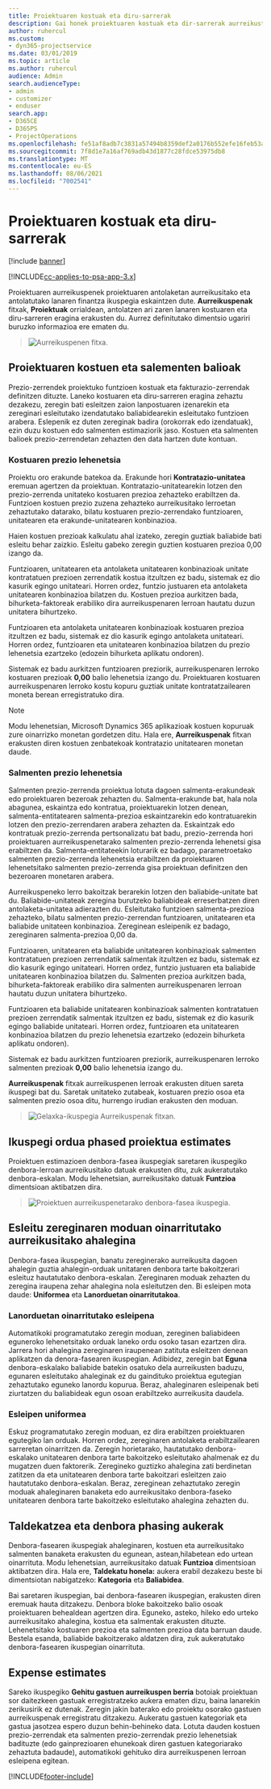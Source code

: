 ```yaml
---
title: Proiektuaren kostuak eta diru-sarrerak
description: Gai honek proiektuaren kostuak eta dir-sarrerak aurreikusteari buruzko informazioa eskaintzen du.
author: ruhercul
ms.custom:
- dyn365-projectservice
ms.date: 03/01/2019
ms.topic: article
ms.author: ruhercul
audience: Admin
search.audienceType:
- admin
- customizer
- enduser
search.app:
- D365CE
- D365PS
- ProjectOperations
ms.openlocfilehash: fe51af8adb7c3831a57494b8359def2a0176b552efe16feb53a2a265f5ffcb0c
ms.sourcegitcommit: 7f8d1e7a16af769adb43d1877c28fdce53975db8
ms.translationtype: MT
ms.contentlocale: eu-ES
ms.lasthandoff: 08/06/2021
ms.locfileid: "7002541"
---
```

# <a name="project-costs-and-revenue"></a>Proiektuaren kostuak eta diru-sarrerak

[!include [banner](../includes/psa-now-project-operations.md)]

[!INCLUDE[cc-applies-to-psa-app-3.x](../includes/cc-applies-to-psa-app-3x.md)]

Proiektuaren aurreikuspenek proiektuaren antolaketan aurreikusitako eta antolatutako lanaren finantza ikuspegia eskaintzen dute. **Aurreikuspenak** fitxak, **Proiektuak** orrialdean, antolatzen ari zaren lanaren kostuaren eta diru-sarreren eragina erakusten du. Aurrez definitutako dimentsio ugariri buruzko informazioa ere ematen du. 

> ![Aurreikuspenen fitxa.](media/project-5.png)

## <a name="cost-and-sales-values-of-the-project"></a>Proiektuaren kostuen eta salementen balioak

Prezio-zerrendek proiektuko funtzioen kostuak eta fakturazio-zerrendak definitzen dituzte. Laneko kostuaren eta diru-sarreren eragina zehaztu dezakezu, zeregin bati esleitzen zaion lanpostuaren izenarekin eta zereginari esleitutako izendatutako baliabidearekin esleitutako funtzioen arabera. Eslepenik ez duten zereginak badira (orokorrak edo izendatuak), ezin duzu kostuen edo salmenten estimaziorik jaso. Kostuen eta salmenten balioek prezio-zerrendetan zehazten den data hartzen dute kontuan.

### <a name="default-cost-price"></a>Kostuaren prezio lehenetsia  

Proiektu oro erakunde batekoa da. Erakunde hori **Kontratazio-unitatea** eremuan agertzen da proiektuan. Kontratazio-unitatearekin lotzen den prezio-zerrenda unitateko kostuaren prezioa zehazteko erabiltzen da. Funtzioen kostuen prezio zuzena zehazteko aurreikusitako lerroetan zehaztutako datarako, bilatu kostuaren prezio-zerrendako funtzioaren, unitatearen eta erakunde-unitatearen konbinazioa. 

Haien kostuen prezioak kalkulatu ahal izateko, zeregin guztiak baliabide bati esleitu behar zaizkio. Esleitu gabeko zeregin guztien kostuaren prezioa 0,00 izango da.

Funtzioaren, unitatearen eta antolaketa unitatearen konbinazioak unitate kontratatuen prezioen zerrendatik kostua itzultzen ez badu, sistemak ez dio kasurik egingo unitateari. Horren ordez, funtzio justuaren eta antolaketa unitatearen konbinazioa bilatzen du. Kostuen prezioa aurkitzen bada, bihurketa-faktoreak erabiliko dira aurreikuspenaren lerroan hautatu duzun unitatera bihurtzeko.

Funtzioaren eta antolaketa unitatearen konbinazioak kostuaren prezioa itzultzen ez badu, sistemak ez dio kasurik egingo antolaketa unitateari. Horren ordez, funtzioaren eta unitatearen konbinazioa bilatzen du prezio lehenetsia ezartzeko (edozein bihurketa aplikatu ondoren).

Sistemak ez badu aurkitzen funtzioaren preziorik, aurreikuspenaren lerroko kostuaren prezioak **0,00** balio lehenetsia izango du. Proiektuaren kostuaren aurreikuspenaren lerroko kostu kopuru guztiak unitate kontratatzailearen moneta berean erregistratuko dira.

> [!NOTE]
> Modu lehenetsian, Microsoft Dynamics 365 aplikazioak kostuen kopuruak zure oinarrizko monetan gordetzen ditu. Hala ere, **Aurreikuspenak** fitxan erakusten diren kostuen zenbatekoak kontratazio unitatearen monetan daude.  

### <a name="default-sales-price"></a>Salmenten prezio lehenetsia 

Salmenten prezio-zerrenda proiektua lotuta dagoen salmenta-erakundeak edo proiektuaren bezeroak zehazten du. Salmenta-erakunde bat, hala nola abagunea, eskaintza edo kontratua, proiektuarekin lotzen denean, salmenta-entitatearen salmenta-prezioa eskaintzarekin edo kontratuarekin lotzen den prezio-zerrendaren arabera zehazten da. Eskaintzak edo kontratuak prezio-zerrenda pertsonalizatu bat badu, prezio-zerrenda hori proiektuaren aurreikuspenetarako salmenten prezio-zerrenda lehenetsi gisa erabiltzen da. Salmenta-entitateekin loturarik ez badago, parametroetako salmenten prezio-zerrenda lehenetsia erabiltzen da proiektuaren lehenetsitako salmenten prezio-zerrenda gisa proiektuan definitzen den bezeroaren monetaren arabera.

Aurreikuspeneko lerro bakoitzak berarekin lotzen den baliabide-unitate bat du. Baliabide-unitateak zeregina burutzeko baliabideak erreserbatzen diren antolaketa-unitatea adierazten du. Esleitutako funtzioen salmenta-prezioa zehazteko, bilatu salmenten prezio-zerrendan funtzioaren, unitatearen eta baliabide unitateen konbinazioa. Zereginean esleipenik ez badago, zereginaren salmenta-prezioa 0,00 da.

Funtzioaren, unitatearen eta baliabide unitatearen konbinazioak salmenten kontratatuen prezioen zerrendatik salmentak itzultzen ez badu, sistemak ez dio kasurik egingo unitateari. Horren ordez, funtzio justuaren eta baliabide unitatearen konbinazioa bilatzen du. Salmenten prezioa aurkitzen bada, bihurketa-faktoreak erabiliko dira salmenten aurreikuspenaren lerroan hautatu duzun unitatera bihurtzeko. 

Funtzioaren eta baliabide unitatearen konbinazioak salmenten kontratatuen prezioen zerrendatik salmentak itzultzen ez badu, sistemak ez dio kasurik egingo baliabide unitateari. Horren ordez, funtzioaren eta unitatearen konbinazioa bilatzen du prezio lehenetsia ezartzeko (edozein bihurketa aplikatu ondoren).

Sistemak ez badu aurkitzen funtzioaren preziorik, aurreikuspenaren lerroko salmenten prezioak **0,00** balio lehenetsia izango du.

**Aurreikuspenak** fitxak aurreikuspenen lerroak erakusten dituen sareta ikuspegi bat du. Saretak unitateko zutabeak, kostuaren prezio osoa eta salmenten prezio osoa ditu, hurrengo irudian erakusten den moduan. 

> ![Gelaxka-ikuspegia Aurreikuspenak fitxan.](media/project-6.png)

## <a name="time-phased-view-of-project-estimates"></a>Ikuspegi ordua phased proiektua estimates

Proiektuen estimazioen denbora-fasea ikuspegiak saretaren ikuspegiko denbora-lerroan aurreikusitako datuak erakusten ditu, zuk aukeratutako denbora-eskalan. Modu lehenetsian, aurreikusitako datuak **Funtzioa** dimentsioan aktibatzen dira.

> ![Proiektuen aurreikuspenetarako denbora-fasea ikuspegia.](media/project-7.png)

## <a name="allocating-estimated-effort-based-on-the-task-mode"></a>Esleitu zereginaren moduan oinarritutako aurreikusitako ahalegina

Denbora-fasea ikuspegian, banatu zereginerako aurreikusita dagoen ahalegin guztia ahalegin-orduak unitataren denbora tarte bakoitzerari esleituz hautatutako denbora-eskalan. Zereginaren moduak zehazten du zeregina iraupena zehar ahalegina nola esleitutzen den. Bi esleipen mota daude: **Uniformea** eta **Lanorduetan oinarritutakoa**.

### <a name="work-hours-based-allocation"></a>Lanorduetan oinarritutako esleipena
 
Automatikoki programatutako zeregin moduan, zereginen baliabideen eguneroko lehenetsitako orduak laneko ordu osoko tasan ezartzen dira. Jarrera hori ahalegina zereginaren iraupenean zatituta esleitzen denean aplikatzen da denora-fasearen ikuspegian. Adibidez, zeregin bat **Eguna** denbora-eskalako baliabide batekin osatuko dela aurreikusten baduzu, egunaren esleitutako ahaleginak ez du gaindituko proiektua egutegian zehaztutako eguneko lanordu kopurua. Beraz, ahaleginaren esleipenak beti ziurtatzen du baliabideak egun osoan erabiltzeko aurreikusita daudela.

### <a name="even-allocation"></a>Esleipen uniformea

Eskuz programatutako zeregin moduan, ez dira erabiltzen proiektuaren egutegiko lan orduak. Horren ordez, zereginaren antolaketa erabiltzailearen sarreretan oinarritzen da. Zeregin horietarako, hautatutako denbora-eskalako unitatearen denbora tarte bakoitzeko esleitutako ahalmenak ez du mugatzen duen faktorerik. Zeregineko guztizko ahalegina zati berdinetan zatitzen da eta unitatearen denbora tarte bakoitzari esleitzen zaio hautatutako denbora-eskalan. Beraz, zereginean zehaztutako zeregin moduak ahaleginaren banaketa edo aurreikusitako denbora-faseko unitatearen denbora tarte bakoitzeko esleitutako ahalegina zehazten du.

## <a name="grouping-and-time-phasing-options"></a>Taldekatzea eta denbora phasing aukerak

Denbora-fasearen ikuspegiak ahaleginaren, kostuen eta aurreikusitako salmenten banaketa erakusten du egunean, astean,hilabetean edo urtean oinarrituta. Modu lehenetsian, aurreikusitako datuak **Funtzioa** dimentsioan aktibatzen dira. Hala ere, **Taldekatu honela:** aukera erabil dezakezu beste bi dimentsiotan nabigatzeko: **Kategoria** eta **Baliabidea**.

Bai saretaren ikuspegian, bai denbora-fasearen ikuspegian, erakusten diren eremuak hauta ditzakezu. Denbora bloke bakoitzeko balio osoak proiektuaren behealdean agertzen dira. Eguneko, asteko, hileko edo urteko aurreikusitako ahalegina, kostua eta salmentak erakusten dituzte. Lehenetsitako kostuaren prezioa eta salmenten prezioa data barruan daude. Bestela esanda, baliabide bakoitzerako aldatzen dira, zuk aukeratutako denbora-fasearen ikuspegian oinarrituta.

## <a name="expense-estimates"></a>Expense estimates

Sareko ikuspegiko **Gehitu gastuen aurreikuspen berria** botoiak proiektuan sor daitezkeen gastuak erregistratzeko aukera ematen dizu, baina lanarekin zerikusirik ez dutenak. Zeregin jakin baterako edo proiektu osorako gastuen aurreikuspenak erregistratu ditzakezu. Aukeratu gastuen kategoriak eta gastua jasotzea espero duzun behin-behineko data. Lotuta dauden kostuen prezio-zerrendak eta salmenten prezio-zerrendak prezio lehenetsiak badituzte (edo gainprezioaren ehunekoak diren gastuen kategoriarako zehaztuta badaude), automatikoki gehituko dira aurreikuspenen lerroan esleipena egitean.


[!INCLUDE[footer-include](../includes/footer-banner.md)]